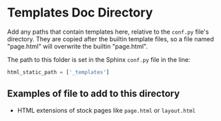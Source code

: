 # Templates Doc Directory

Add any paths that contain templates here, relative to
the `conf.py` file's directory.
They are copied after the builtin template files,
so a file named "page.html" will overwrite the builtin "page.html".

The path to this folder is set in the Sphinx `conf.py` file in the line:
```python
html_static_path = ['_templates']
```

## Examples of file to add to this directory
* HTML extensions of stock pages like `page.html` or `layout.html`
